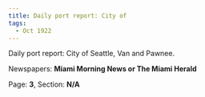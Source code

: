 ```yaml
---  
title: Daily port report: City of  
tags:  
  - Oct 1922  
---  
```

  
Daily port report: City of Seattle, Van and Pawnee.  
  
Newspapers: **Miami Morning News or The Miami Herald**  
  
Page: **3**, Section: **N/A** 
